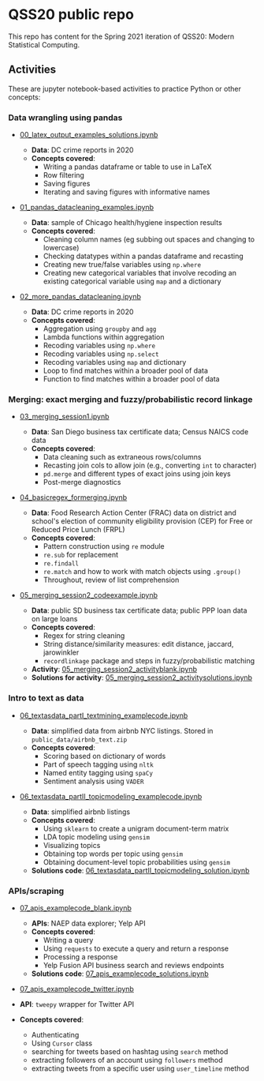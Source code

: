 # QSS20 public repo

This repo has content for the Spring 2021 iteration of QSS20: Modern Statistical Computing.

## Activities

These are jupyter notebook-based activities to practice Python or other concepts:

### Data wrangling using pandas

- [00_latex_output_examples_solutions.ipynb](https://github.com/rebeccajohnson88/qss20_slides_activities/blob/main/activities/00_latex_output_examples_solutions.ipynb)
  - **Data**: DC crime reports in 2020
  - **Concepts covered**:
    - Writing a pandas dataframe or table to use in LaTeX
    - Row filtering
    - Saving figures
    - Iterating and saving figures with informative names


- [01_pandas_datacleaning_examples.ipynb](https://github.com/rebeccajohnson88/qss20_slides_activities/blob/main/activities/01_pandas_datacleaning_examples.ipynb) 
  - **Data**: sample of Chicago health/hygiene inspection results
  - **Concepts covered**:
    - Cleaning column names (eg subbing out spaces and changing to lowercase)
    - Checking datatypes within a pandas dataframe and recasting
    - Creating new true/false variables using `np.where`
    - Creating new categorical variables that involve recoding an existing categorical variable using `map` and a dictionary

- [02_more_pandas_datacleaning.ipynb](https://github.com/rebeccajohnson88/qss20_slides_activities/blob/main/activities/02_more_pandas_datacleaning.ipynb)
  - **Data**: DC crime reports in 2020
  - **Concepts covered**:
    - Aggregation using `groupby` and `agg`
    - Lambda functions within aggregation
    - Recoding variables using `np.where`
    - Recoding variables using `np.select`
    - Recoding variables using `map` and dictionary
    - Loop to find matches within a broader pool of data
    - Function to find matches within a broader pool of data

### Merging: exact merging and fuzzy/probabilistic record linkage

- [03_merging_session1.ipynb](https://github.com/rebeccajohnson88/qss20_slides_activities/blob/main/activities/03_merging_session1.ipynb)
  - **Data**: San Diego business tax certificate data; Census NAICS code data
  - **Concepts covered**:
    - Data cleaning such as extraneous rows/columns
    - Recasting join cols to allow join (e.g., converting `int` to character)
    - `pd.merge` and different types of exact joins using join keys
    - Post-merge diagnostics
    
- [04_basicregex_formerging.ipynb](https://github.com/rebeccajohnson88/qss20_slides_activities/blob/main/activities/04_basicregex_formerging.ipynb)
   - **Data**: Food Research Action Center (FRAC) data on district and school's election of community eligibility provision (CEP) for Free or Reduced Price Lunch (FRPL)
   - **Concepts covered**: 
     - Pattern construction using `re` module
     - `re.sub` for replacement
     - `re.findall` 
     - `re.match` and how to work with match objects using `.group()`
     - Throughout, review of list comprehension 

- [05_merging_session2_codeexample.ipynb](https://github.com/rebeccajohnson88/qss20_slides_activities/blob/main/activities/05_merging_session2_codeexample.ipynb)
  - **Data**: public SD business tax certificate data; public PPP loan data on large loans
  - **Concepts covered**:
    - Regex for string cleaning
    - String distance/similarity measures: edit distance, jaccard, jarowinkler
    - `recordlinkage` package and steps in fuzzy/probabilistic matching
  - **Activity**: [05_merging_session2_activityblank.ipynb](https://github.com/rebeccajohnson88/qss20_slides_activities/blob/main/activities/05_merging_session2_activityblank.ipynb)
  - **Solutions for activity**: [05_merging_session2_activitysolutions.ipynb](https://github.com/rebeccajohnson88/qss20_slides_activities/blob/main/activities/05_merging_session2_activitysolutions.ipynb)


### Intro to text as data

- [06_textasdata_partI_textmining_examplecode.ipynb](https://github.com/rebeccajohnson88/qss20_slides_activities/blob/main/activities/06_textasdata_partI_textmining_examplecode.ipynb)

  - **Data**: simplified data from airbnb NYC listings. Stored in `public_data/airbnb_text.zip`
  - **Concepts covered**:
    - Scoring based on dictionary of words
    - Part of speech tagging using `nltk`
    - Named entity tagging using `spaCy`
    - Sentiment analysis using `VADER`

- [06_textasdata_partII_topicmodeling_examplecode.ipynb](https://github.com/rebeccajohnson88/qss20_slides_activities/blob/main/activities/06_textasdata_partII_topicmodeling_examplecode.ipynb)
  - **Data**: simplified airbnb listings
  - **Concepts covered**:
    - Using `sklearn` to create a unigram document-term matrix
    - LDA topic modeling using `gensim`
    - Visualizing topics 
    - Obtaining top words per topic using `gensim`
    - Obtaining document-level topic probabilities using `gensim`
  - **Solutions code**: [06_textasdata_partII_topicmodeling_solution.ipynb](https://github.com/rebeccajohnson88/qss20_slides_activities/blob/main/activities/06_textasdata_partII_topicmodeling_solution.ipynb)


### APIs/scraping

- [07_apis_examplecode_blank.ipynb](https://github.com/rebeccajohnson88/qss20_slides_activities/blob/main/activities/07_apis_examplecode_blank.ipynb)

  - **APIs**: NAEP data explorer; Yelp API
  - **Concepts covered**:
    - Writing a query
    - Using `requests` to execute a query and return a response
    - Processing a response
    - Yelp Fusion API business search and reviews endpoints
  - **Solutions code**: [07_apis_examplecode_solutions.ipynb](https://github.com/rebeccajohnson88/qss20_slides_activities/blob/main/activities/07_apis_examplecode_solutions.ipynb)

- [07_apis_examplecode_twitter.ipynb](https://github.com/rebeccajohnson88/qss20_slides_activities/blob/main/activities/07_apis_examplecode_twitter.ipynb)

 - **API**: `tweepy` wrapper for Twitter API
 - **Concepts covered**:
    - Authenticating
    - Using `Cursor` class
    - searching for tweets based on hashtag using `search` method
    - extracting followers of an account using `followers` method
    - extracting tweets from a specific user using `user_timeline` method


